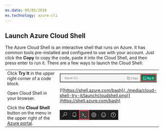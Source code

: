 ```yaml
---
ms.date: 09/05/2018 
ms.technology: azure-cli
---
```

## Launch Azure Cloud Shell

The Azure Cloud Shell is an interactive shell that runs on Azure. It has common tools pre-installed and configured to use with your account. Just click the **Copy** to copy the code, paste it into the Cloud Shell, and then press enter to run it.  There are a few ways to launch the Cloud Shell:

|   | |
|-----------------------------------------------|---|
| Click **Try It** in the upper right corner of a code block. | ![Cloud Shell in this article](../media/cloud-shell-try-it/cli-try-it.png) |
| Open Cloud Shell in your browser. | [![https://shell.azure.com/bash](../media/cloud-shell-try-it/launchcloudshell.png)](https://shell.azure.com/bash) |
| Click the **Cloud Shell** button on the menu in the upper right of the [Azure portal](https://portal.azure.com). | ![Cloud Shell in the portal](../media/cloud-shell-try-it/cloud-shell-menu.png) |
